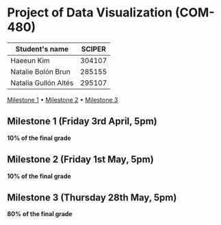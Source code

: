 # Project of Data Visualization (COM-480)

| Student's name | SCIPER |
| -------------- | ------ |
| Haeeun Kim|304107 |
| Natalie Bolón Brun|285155 |
| Natalia Gullón Altés|295107 |

[Milestone 1](#milestone-1-friday-3rd-april-5pm) • [Milestone 2](#milestone-2-friday-1st-may-5pm) • [Milestone 3](#milestone-3-thursday-28th-may-5pm)

## Milestone 1 (Friday 3rd April, 5pm)

**10% of the final grade**


## Milestone 2 (Friday 1st May, 5pm)

**10% of the final grade**




## Milestone 3 (Thursday 28th May, 5pm)

**80% of the final grade**

